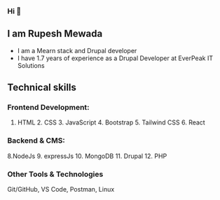 ### Hi 👋
  ##  I am Rupesh Mewada 
-  I am a Mearn stack and Drupal developer
-  I have 1.7 years of experience as a Drupal Developer at EverPeak IT Solutions
 ## Technical skills
 ### Frontend Development:
1. HTML   2. CSS   3. JavaScript   4. Bootstrap   5. Tailwind CSS   6. React

### Backend & CMS:
8.NodeJs 9. expressJs 10. MongoDB 11. Drupal 12. PHP

### Other Tools & Technologies 
Git/GitHub, VS Code, Postman, Linux
